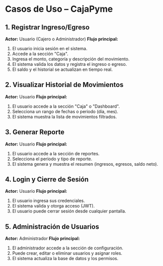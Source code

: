 # Casos de Uso – CajaPyme

## 1. Registrar Ingreso/Egreso
**Actor:** Usuario (Cajero o Administrador)
**Flujo principal:**
1. El usuario inicia sesión en el sistema.
2. Accede a la sección "Caja".
3. Ingresa el monto, categoría y descripción del movimiento.
4. El sistema valida los datos y registra el ingreso o egreso.
5. El saldo y el historial se actualizan en tiempo real.

## 2. Visualizar Historial de Movimientos
**Actor:** Usuario
**Flujo principal:**
1. El usuario accede a la sección "Caja" o "Dashboard".
2. Selecciona un rango de fechas o periodo (día, mes).
3. El sistema muestra la lista de movimientos filtrados.

## 3. Generar Reporte
**Actor:** Usuario
**Flujo principal:**
1. El usuario accede a la sección de reportes.
2. Selecciona el periodo y tipo de reporte.
3. El sistema genera y muestra el resumen (ingresos, egresos, saldo neto).

## 4. Login y Cierre de Sesión
**Actor:** Usuario
**Flujo principal:**
1. El usuario ingresa sus credenciales.
2. El sistema valida y otorga acceso (JWT).
3. El usuario puede cerrar sesión desde cualquier pantalla.

## 5. Administración de Usuarios
**Actor:** Administrador
**Flujo principal:**
1. El administrador accede a la sección de configuración.
2. Puede crear, editar o eliminar usuarios y asignar roles.
3. El sistema actualiza la base de datos y los permisos.
